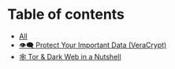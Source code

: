 # Table of contents

* [All](README.md)
* [👁️‍🗨️ Protect Your Important Data (VeraCrypt)](protect-your-important-data-veracrypt.md)
* [🕸️ Tor & Dark Web in a Nutshell](tor-and-dark-web-in-a-nutshell.md)
